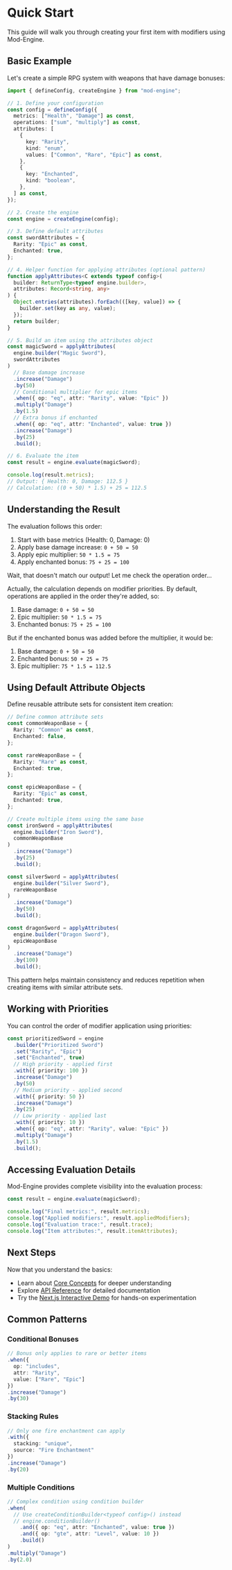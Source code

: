 # Quick Start

This guide will walk you through creating your first item with modifiers using Mod-Engine.

## Basic Example

Let's create a simple RPG system with weapons that have damage bonuses:

```typescript
import { defineConfig, createEngine } from "mod-engine";

// 1. Define your configuration
const config = defineConfig({
  metrics: ["Health", "Damage"] as const,
  operations: ["sum", "multiply"] as const,
  attributes: [
    {
      key: "Rarity",
      kind: "enum",
      values: ["Common", "Rare", "Epic"] as const,
    },
    {
      key: "Enchanted",
      kind: "boolean",
    },
  ] as const,
});

// 2. Create the engine
const engine = createEngine(config);

// 3. Define default attributes
const swordAttributes = {
  Rarity: "Epic" as const,
  Enchanted: true,
};

// 4. Helper function for applying attributes (optional pattern)
function applyAttributes<C extends typeof config>(
  builder: ReturnType<typeof engine.builder>,
  attributes: Record<string, any>
) {
  Object.entries(attributes).forEach(([key, value]) => {
    builder.set(key as any, value);
  });
  return builder;
}

// 5. Build an item using the attributes object
const magicSword = applyAttributes(
  engine.builder("Magic Sword"),
  swordAttributes
)
  // Base damage increase
  .increase("Damage")
  .by(50)
  // Conditional multiplier for epic items
  .when({ op: "eq", attr: "Rarity", value: "Epic" })
  .multiply("Damage")
  .by(1.5)
  // Extra bonus if enchanted
  .when({ op: "eq", attr: "Enchanted", value: true })
  .increase("Damage")
  .by(25)
  .build();

// 6. Evaluate the item
const result = engine.evaluate(magicSword);

console.log(result.metrics);
// Output: { Health: 0, Damage: 112.5 }
// Calculation: ((0 + 50) * 1.5) + 25 = 112.5
```

## Understanding the Result

The evaluation follows this order:

1. Start with base metrics (Health: 0, Damage: 0)
2. Apply base damage increase: `0 + 50 = 50`
3. Apply epic multiplier: `50 * 1.5 = 75`
4. Apply enchanted bonus: `75 + 25 = 100`

Wait, that doesn't match our output! Let me check the operation order...

Actually, the calculation depends on modifier priorities. By default, operations are applied in the order they're added, so:

1. Base damage: `0 + 50 = 50`
2. Epic multiplier: `50 * 1.5 = 75`
3. Enchanted bonus: `75 + 25 = 100`

But if the enchanted bonus was added before the multiplier, it would be:

1. Base damage: `0 + 50 = 50`
2. Enchanted bonus: `50 + 25 = 75`
3. Epic multiplier: `75 * 1.5 = 112.5`

## Using Default Attribute Objects

Define reusable attribute sets for consistent item creation:

```typescript
// Define common attribute sets
const commonWeaponBase = {
  Rarity: "Common" as const,
  Enchanted: false,
};

const rareWeaponBase = {
  Rarity: "Rare" as const,
  Enchanted: true,
};

const epicWeaponBase = {
  Rarity: "Epic" as const,
  Enchanted: true,
};

// Create multiple items using the same base
const ironSword = applyAttributes(
  engine.builder("Iron Sword"),
  commonWeaponBase
)
  .increase("Damage")
  .by(25)
  .build();

const silverSword = applyAttributes(
  engine.builder("Silver Sword"),
  rareWeaponBase
)
  .increase("Damage")
  .by(50)
  .build();

const dragonSword = applyAttributes(
  engine.builder("Dragon Sword"),
  epicWeaponBase
)
  .increase("Damage")
  .by(100)
  .build();
```

This pattern helps maintain consistency and reduces repetition when creating items with similar attribute sets.

## Working with Priorities

You can control the order of modifier application using priorities:

```typescript
const prioritizedSword = engine
  .builder("Prioritized Sword")
  .set("Rarity", "Epic")
  .set("Enchanted", true)
  // High priority - applied first
  .with({ priority: 100 })
  .increase("Damage")
  .by(50)
  // Medium priority - applied second
  .with({ priority: 50 })
  .increase("Damage")
  .by(25)
  // Low priority - applied last
  .with({ priority: 10 })
  .when({ op: "eq", attr: "Rarity", value: "Epic" })
  .multiply("Damage")
  .by(1.5)
  .build();
```

## Accessing Evaluation Details

Mod-Engine provides complete visibility into the evaluation process:

```typescript
const result = engine.evaluate(magicSword);

console.log("Final metrics:", result.metrics);
console.log("Applied modifiers:", result.appliedModifiers);
console.log("Evaluation trace:", result.trace);
console.log("Item attributes:", result.itemAttributes);
```

## Next Steps

Now that you understand the basics:

- Learn about [Core Concepts](./concepts/overview.md) for deeper understanding
- Explore [API Reference](./api/overview.md) for detailed documentation
- Try the [Next.js Interactive Demo](./examples/nextjs-demo.md) for hands-on experimentation

## Common Patterns

### Conditional Bonuses

```typescript
// Bonus only applies to rare or better items
.when({
  op: "includes",
  attr: "Rarity",
  value: ["Rare", "Epic"]
})
.increase("Damage")
.by(30)
```

### Stacking Rules

```typescript
// Only one fire enchantment can apply
.with({
  stacking: "unique",
  source: "Fire Enchantment"
})
.increase("Damage")
.by(20)
```

### Multiple Conditions

```typescript
// Complex condition using condition builder
.when(
  // Use createConditionBuilder<typeof config>() instead
  // engine.conditionBuilder()
    .and({ op: "eq", attr: "Enchanted", value: true })
    .and({ op: "gte", attr: "Level", value: 10 })
    .build()
)
.multiply("Damage")
.by(2.0)
```
